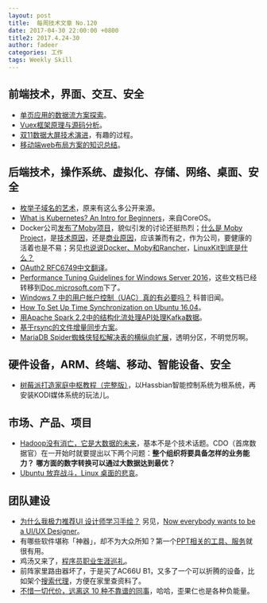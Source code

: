 ```yaml
---
layout: post
title:  每周技术文章 No.120
date: 2017-04-30 22:00:00 +0800
title2: 2017.4.24-30
author: fadeer
categories: 工作
tags: Weekly Skill
---
```


前端技术，界面、交互、安全
----
* [单页应用的数据流方案探索](https://zhuanlan.zhihu.com/p/26426054)。
* [Vuex框架原理与源码分析](http://tech.meituan.com/vuex-code-analysis.html)。
* [双11数据大屏技术演进](https://yq.aliyun.com/articles/73724)，有趣的过程。
* [移动端web布局方案的知识总结](https://segmentfault.com/a/1190000009237854)。

后端技术，操作系统、虚拟化、存储、网络、桌面、安全
----
* [枚举子域名的艺术](http://www.91ri.org/17001.html)，原来有这么多公开来源。
* [What is Kubernetes? An Intro for Beginners](https://coreos.com/blog/what-is-kubernetes.html)，来自CoreOS。
* Docker公司[发布了Moby项目](https://blog.docker.com/2017/04/introducing-the-moby-project/)，貌似引发的讨论还挺热烈；[什么是 Moby Project](https://yq.aliyun.com/articles/74437)，是[技术原因](https://www.zhihu.com/question/58805021/answer/159678855)，还是[商业原因](https://www.zhihu.com/question/58805021/answer/159490433)，应该兼而有之，作为公司，要健康的活着也是不易；另见[也说说Docker、Moby和Rancher](https://segmentfault.com/a/1190000009187966)，[LinuxKit到底是什么？](https://yq.aliyun.com/articles/74440)
* [OAuth2 RFC6749中文翻译](http://colobu.com/2017/04/28/oauth2-rfc6749/)。
* [Performance Tuning Guidelines for Windows Server 2016](https://blogs.technet.microsoft.com/windowsserver/2017/04/26/performance-tuning-guidelines-for-windows-server-2016/)，这些文档已经转移到[Doc.microsoft.com](https://docs.microsoft.com/windows/#pivot=it-pro)下了。
* [Windows 7 中的用户帐户控制（UAC）真的有必要吗？](https://www.zhihu.com/question/20139121) 科普旧闻。
* [How To Set Up Time Synchronization on Ubuntu 16.04](https://www.digitalocean.com/community/tutorials/how-to-set-up-time-synchronization-on-ubuntu-16-04)。
* [用Apache Spark 2.2中的结构化流处理API处理Kafka数据](http://www.geeksense.cn/apache-kafka2-0/)。
* [基于rsync的文件增量同步方案](http://tech.meituan.com/incre-sync-use-rsync.html)。
* [MariaDB Spider蜘蛛侠轻松解决表的横纵向扩展](http://hcymysql.blog.51cto.com/5223301/1920036)，透明分区，不明觉厉啊。

硬件设备，ARM、终端、移动、智能设备、安全
----
<!--preview-end-->
* [树莓派打造家庭中枢教程（完整版）](http://post.smzdm.com/p/555065/)，以Hassbian智能控制系统为根系统，再安装KODI媒体系统的玩法儿。

市场、产品、项目
----
* [Hadoop没有消亡，它是大数据的未来](http://www.jiqizhixin.com/article/2726)，基本不是个技术话题。CDO（首席数据官）在一开始时就要提出以下两个问题：**整个组织将要具备怎样的业务能力？** **哪方面的数字转换可以通过大数据达到最优？**
* [Ubuntu 放弃战斗，Linux 桌面的悲哀](http://blog.jobbole.com/111038/)。

团队建设
----
* [为什么我极力推荐UI 设计师学习手绘？](http://www.uisdc.com/why-ui-designer-learn-painting) 另见，[Now everybody wants to be a UI/UX Designer](https://uxdesign.cc/now-everybody-wants-to-be-a-ui-ux-designer-641b1582ea5d)。
* 有哪些软件堪称「神器」，却不为大众所知？第一个[PPT相关的工具、服务](https://www.zhihu.com/question/36546814/answer/80647839)就很有用。
* 鸡汤又来了，[程序员职业生涯巡礼](http://macshuo.com/?p=1401)。
* 前阵家里路由器坏了，于是买了AC66U B1，又多了一个可以折腾的设备，比如架个[搜索代理](https://github.com/zw963/asuswrt-merlin-transparent-proxy)，方便在家里查资料了。
* [不惜一切代价，远离这 10 种不靠谱的同事](http://blog.jobbole.com/111020/)，哈哈，歪果仁也是各种负能量。



